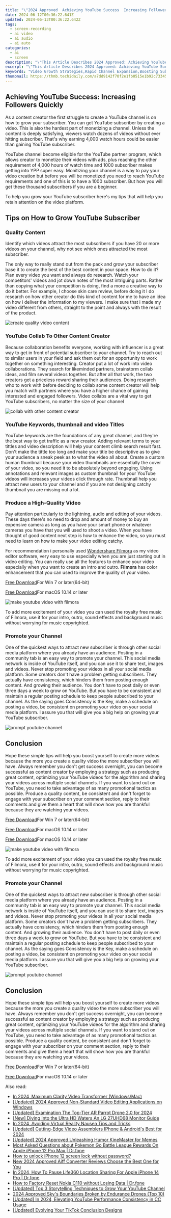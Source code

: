```yaml
---
title: "\"2024 Approved  Achieving YouTube Success  Increasing Followers Quickly\""
date: 2024-06-12T00:36:22.641Z
updated: 2024-06-13T00:36:22.642Z
tags: 
  - screen-recording
  - ai video
  - ai audio
  - ai auto
categories: 
  - ai
  - screen
description: "\"This Article Describes 2024 Approved: Achieving YouTube Success: Increasing Followers Quickly\""
excerpt: "\"This Article Describes 2024 Approved: Achieving YouTube Success: Increasing Followers Quickly\""
keywords: "Video Growth Strategies,Rapid Channel Expansion,Boosting Subscriber Count,Popularizing Online Content,YouTube Engagement Tips,Fast Follower Acquisition,Successful Video Marketing"
thumbnail: https://thmb.techidaily.com/a7dd9142f70f2e1fb0515e1b92c73345b73af0eebd789d21de62a66b954929b6.jpg
---
```


## Achieving YouTube Success: Increasing Followers Quickly

As a content creator the first struggle to create a YouTube channel is on how to grow your subscriber. You can get YouTube subscriber by creating a video. This is also the hardest part of monetizing a channel. Unless the content is deeply satisfying, viewers watch dozens of videos without ever hitting subscriber. That's why earning 4,000 watch hours could be easier than gaining YouTube subscriber.

YouTube channel become eligible for the YouTube partner program, which allows creator to monetize their videos with ads, plus reaching the other requirement of 4,000 hours of watch time and 1000 subscriber makes getting into YPP super easy. Monitizing your channel is a way to pay your video creation but before you will be monetized you need to reach YouTube requirements and one of this is to have a 1000 subscriber. But how you will get these thousand subscribers if you are a beginner.

To help you grow your YouTube subscriber here's my tips that will help you retain attention on the video platform.

## Tips on How to Grow YouTube Subscriber

### Quality Content

Identify which videos attract the most subscribers if you have 20 or more videos on your channel, why not see which ones attracted the most subscriber.

The only way to really stand out from the pack and grow your subscriber base it to create the best of the best content in your space. How to do it? Plan every video you want and always do research. Watch your competitors' videos and jot down notes of the most intriguing parts. Rather than copying what your competition is doing, find a more a creative way to do it better. For example, I choose skin care review, before doing it I do research on how other creator do this kind of content for me to have an idea on how i deliver the information to my viewers. I make sure that i made my video different from others, straight to the point and always with the result of the product.

![create quality video content](https://images.wondershare.com/filmora/article-images/2022/07/create-quality-video-content.jpg)

### YouTube Collab To Other Content Creator

Because collaboration benefits everyone, working with influencer is a great way to get in front of potential subscriber to your channel. Try to reach out to similar users in your field and ask them out for an opportunity to work together on something interesting. Creator put a lot of work into video collaborations. They search for likeminded partners, brainstorm collab ideas, and film several videos together. But after all that work, the two creators get a priceless reward sharing their audiences. Doing research who to work with before deciding to collab some content creator will help you match with partners where you have a higher chance of gaining interested and engaged followers. Video collabs are a vital way to get YouTube subscribers, no matter the size of your channel

![collab with other content creator](https://images.wondershare.com/filmora/article-images/2022/07/collab-with-other-content-creator.jpg)

### YouTube Keywords, thumbnail and video Titles

YouTube keywords are the foundations of any great channel, and they're the best way to get traffic as a new creator. Adding relevant terms to your tittles and video description will help your content climb search result fast. Don't make the tittle too long and make your title be descriptive as to give your audience a sneak peek as to what the video all about. Create a custom human thumbnail because your video thumbnails are essentially the cover of your video, so you need it to be absolutely beyond engaging. Using annotations and relevant images as custom thumbnail for your YouTube videos will increases your videos click through rate. Thumbnail help you attract new users to your channel and if you are not designing catchy thumbnail you are missing out a lot.

### Produce a High-Quality Video

Pay attention particularly to the lightning, audio and editing of your videos. These days there's no need to drop and amount of money to buy an expensive camera as long as you have your smart phone or whatever cameras you have that you will used to shoot a video. When you have thought of good content next step is how to enhance the video, so you must need to learn on how to make your video editing catchy.

For recommendation i personally used [Wondershare Filmora](https://tools.techidaily.com/wondershare/filmora/download/) as my video editor software, very easy to use especially when you are just starting out in video editing. You can really use all the features to enhance your video especially when you want to create an intro and outro. **Filmora** has color enhancement that you can used to improve the quality of your video.

[Free Download](https://tools.techidaily.com/wondershare/filmora/download/)For Win 7 or later(64-bit)

[Free Download](https://tools.techidaily.com/wondershare/filmora/download/)For macOS 10.14 or later

![make youtube video with filmora](https://images.wondershare.com/filmora/article-images/2022/07/make-youtube-video-with-filmora.jpg)

To add more excitement of your video you can used the royalty free music of Filmora, use it for your intro, outro, sound effects and background music without worrying for music copyrighted.

### Promote your Channel

One of the quickest ways to attract new subscriber is through other social media platform where you already have an audience. Posting in a community tab is an easy way to promote your channel. This social media network is inside of YouTube itself, and you can use it to share text, images and videos. Never stop promoting your videos in all your social media platform. Some creators don't have a problem getting subscribers. They actually have consistency, which hinders them from posting enough content. And growing their audience. You don't have to post daily or even three days a week to grow on YouTube. But you have to be consistent and maintain a regular posting schedule to keep people subscribed to your channel. As the saying goes Consistency is the Key, make a schedule on posting a video, be consistent on promoting your video on your social media platform. I assure you that will give you a big help on growing your YouTube subscriber.

![prompt youtube channel](https://images.wondershare.com/filmora/article-images/2022/07/prompt-youtube-channel.jpg)

## Conclusion

Hope these simple tips will help you boost yourself to create more videos because the more you create a quality video the more subscriber you will have. Always remember you don't get success overnight, you can become successful as content creator by employing a strategy such as producing great content, optimizing your YouTube videos for the algorithm and sharing your videos across multiple social channels. If you want to stand out on YouTube, you need to take advantage of as many promotional tactics as possible. Produce a quality content, be consistent and don't forget to engage with your subscriber on your comment section, reply to their comments and give them a heart that will show how you are thankful because they are watching your videos.

[Free Download](https://tools.techidaily.com/wondershare/filmora/download/)For Win 7 or later(64-bit)

[Free Download](https://tools.techidaily.com/wondershare/filmora/download/)For macOS 10.14 or later

[Free Download](https://tools.techidaily.com/wondershare/filmora/download/)For macOS 10.14 or later

![make youtube video with filmora](https://images.wondershare.com/filmora/article-images/2022/07/make-youtube-video-with-filmora.jpg)

To add more excitement of your video you can used the royalty free music of Filmora, use it for your intro, outro, sound effects and background music without worrying for music copyrighted.

### Promote your Channel

One of the quickest ways to attract new subscriber is through other social media platform where you already have an audience. Posting in a community tab is an easy way to promote your channel. This social media network is inside of YouTube itself, and you can use it to share text, images and videos. Never stop promoting your videos in all your social media platform. Some creators don't have a problem getting subscribers. They actually have consistency, which hinders them from posting enough content. And growing their audience. You don't have to post daily or even three days a week to grow on YouTube. But you have to be consistent and maintain a regular posting schedule to keep people subscribed to your channel. As the saying goes Consistency is the Key, make a schedule on posting a video, be consistent on promoting your video on your social media platform. I assure you that will give you a big help on growing your YouTube subscriber.

![prompt youtube channel](https://images.wondershare.com/filmora/article-images/2022/07/prompt-youtube-channel.jpg)

## Conclusion

Hope these simple tips will help you boost yourself to create more videos because the more you create a quality video the more subscriber you will have. Always remember you don't get success overnight, you can become successful as content creator by employing a strategy such as producing great content, optimizing your YouTube videos for the algorithm and sharing your videos across multiple social channels. If you want to stand out on YouTube, you need to take advantage of as many promotional tactics as possible. Produce a quality content, be consistent and don't forget to engage with your subscriber on your comment section, reply to their comments and give them a heart that will show how you are thankful because they are watching your videos.

[Free Download](https://tools.techidaily.com/wondershare/filmora/download/)For Win 7 or later(64-bit)

[Free Download](https://tools.techidaily.com/wondershare/filmora/download/)For macOS 10.14 or later

<ins class="adsbygoogle"
     style="display:block"
     data-ad-format="autorelaxed"
     data-ad-client="ca-pub-7571918770474297"
     data-ad-slot="1223367746"></ins>

<ins class="adsbygoogle"
     style="display:block"
     data-ad-format="autorelaxed"
     data-ad-client="ca-pub-7571918770474297"
     data-ad-slot="1223367746"></ins>



<ins class="adsbygoogle"
     style="display:block"
     data-ad-client="ca-pub-7571918770474297"
     data-ad-slot="8358498916"
     data-ad-format="auto"
     data-full-width-responsive="true"></ins>


<span class="atpl-alsoreadstyle">Also read:</span>
<div><ul>
<li><a href="https://article-knowledge.techidaily.com/in-2024-maximum-clarity-video-transformer-windowsmac/"><u>In 2024, Maximum Clarity Video Transformer (Windows/Mac)</u></a></li>
<li><a href="https://article-knowledge.techidaily.com/updated-2024-approved-non-standard-video-editing-applications-on-windows/"><u>[Updated] 2024 Approved  Non-Standard Video Editing Applications on WIndows</u></a></li>
<li><a href="https://article-knowledge.techidaily.com/updated-examination-the-top-tier-ar-parrot-drone-20-for-2024/"><u>[Updated] Examination  The Top-Tier AR Parrot Drone 2.0 for 2024</u></a></li>
<li><a href="https://article-knowledge.techidaily.com/new-diving-into-the-ultra-hd-waters-an-lg-27uhd68-monitor-guide/"><u>[New] Diving Into the Ultra HD Waters  An LG 27UHD68 Monitor Guide</u></a></li>
<li><a href="https://article-knowledge.techidaily.com/in-2024-avoiding-virtual-reality-nausea-tips-and-tricks/"><u>In 2024, Avoiding Virtual Reality Nausea  Tips and Tricks</u></a></li>
<li><a href="https://article-knowledge.techidaily.com/updated-cutting-edge-video-assemblers-iphone-and-androids-best-for-2024/"><u>[Updated] Cutting-Edge Video Assemblers  IPhone & Android's Best for 2024</u></a></li>
<li><a href="https://article-knowledge.techidaily.com/updated-2024-approved-unleashing-humor-kinemaster-for-memes/"><u>[Updated] 2024 Approved  Unleashing Humor  KineMaster for Memes</u></a></li>
<li><a href="https://ios-pokemon-go.techidaily.com/most-asked-questions-about-pokemon-go-battle-league-rewards-on-apple-iphone-12-pro-max-drfone-by-drfone-virtual-ios/"><u>Most Asked Questions about Pokemon Go Battle League Rewards On Apple iPhone 12 Pro Max | Dr.fone</u></a></li>
<li><a href="https://review-topics.techidaily.com/how-to-unlock-iphone-12-screen-lock-without-password-by-drfone-ios-unlock-ios-unlock/"><u>How to unlock iPhone 12 screen lock without password?</u></a></li>
<li><a href="https://smart-video-creator.techidaily.com/new-2024-approved-aiff-converter-reviews-choose-the-best-one-for-you/"><u>New 2024 Approved Aiff Converter Reviews Choose the Best One for You</u></a></li>
<li><a href="https://location-social.techidaily.com/in-2024-how-to-pause-life360-location-sharing-for-apple-iphone-14-pro-drfone-by-drfone-virtual-ios/"><u>In 2024, How To Pause Life360 Location Sharing For Apple iPhone 14 Pro | Dr.fone</u></a></li>
<li><a href="https://techidaily.com/how-to-factory-reset-nokia-c110-without-losing-data-drfone-by-drfone-reset-android-reset-android/"><u>How to Factory Reset Nokia C110 without Losing Data | Dr.fone</u></a></li>
<li><a href="https://facebook-video-footage.techidaily.com/updated-top-3-storytelling-techniques-to-grow-your-youtube-channel/"><u>[Updated] Top 3 Storytelling Techniques to Grow Your YouTube Channel</u></a></li>
<li><a href="https://extra-skills.techidaily.com/2024-approved-skys-boundaries-broken-by-endurance-drones-top-10/"><u>2024 Approved  Sky's Boundaries Broken by Endurance Drones (Top 10)</u></a></li>
<li><a href="https://facebook-video-share.techidaily.com/updated-in-2024-elevating-youtube-performance-consistency-in-cc-usage/"><u>[Updated] In 2024, Elevating YouTube Performance  Consistency in CC Usage</u></a></li>
<li><a href="https://tiktok-clips.techidaily.com/updated-evolving-your-tiktok-conclusion-designs/"><u>[Updated] Evolving Your TikTok Conclusion Designs</u></a></li>
</ul></div>
